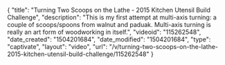 {
    "title": "Turning Two Scoops on the Lathe - 2015 Kitchen Utensil Build Challenge",
    "description": "This is my first attempt at multi-axis turning: a couple of scoops\/spoons from walnut and paduak. Multi-axis turning is really an art form of woodworking in itself.",
    "videoid": "115262548",
    "date_created": "1504201684",
    "date_modified": "1504201684",
    "type": "captivate",
    "layout": "video",
    "url": "\/v\/turning-two-scoops-on-the-lathe-2015-kitchen-utensil-build-challenge\/115262548"
}